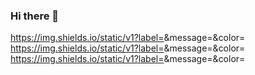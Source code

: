 ### Hi there 👋

  https://img.shields.io/static/v1?label=<LABEL>&message=<MESSAGE>&color=<COLOR>
  https://img.shields.io/static/v1?label=<LABEL>&message=<MESSAGE>&color=<COLOR>
  https://img.shields.io/static/v1?label=<LABEL>&message=<MESSAGE>&color=<COLOR>
